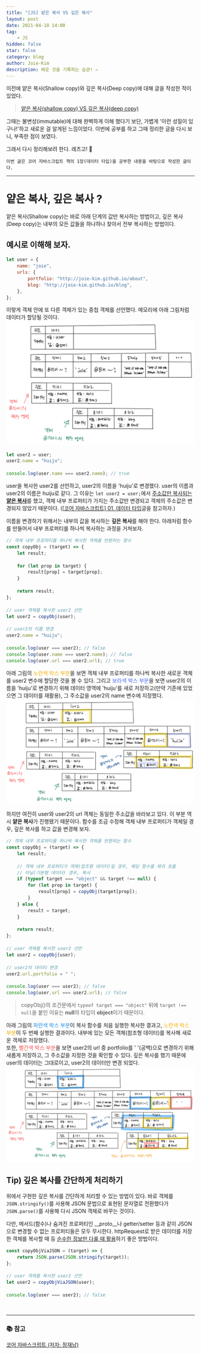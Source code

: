 ```yaml
---
title: "[JS] 얕은 복사 VS 깊은 복사"
layout: post
date: 2021-04-18 14:00
tag:
    - JS
hidden: false
star: false
category: blog
author: Joie-Kim
description: 배운 것을 기록하는 습관! ✍️
---
```


이전에 얕은 복사(Shallow copy)와 깊은 복사(Deep copy)에 대해 글을 작성한 적이 있었다.

> [얕은 복사(shallow copy) VS 깊은 복사(deep copy)
> ](https://joie-kim.github.io/Shallow-copy-Deep-copy/)

그때는 불변성(immutable)에 대해 완벽하게 이해 했다기 보단, 가볍게 '이런 성질이 있구나!'하고 새로운 걸 알게된 느낌이었다. 이번에 공부를 하고 그때 정리한 글을 다시 보니, 부족한 점이 보였다.

그래서 다시 정리해보려 한다. 레츠고! 🚗

`이번 글은 코어 자바스크립트 책의 1장(데이터 타입)을 공부한 내용을 바탕으로 작성한 글이다.`

---

# 얕은 복사, 깊은 복사 ?

얕은 복사(Shallow copy)는 바로 아래 단계의 값만 복사하는 방법이고, 깊은 복사(Deep copy)는 내부의 모든 값들을 하나하나 찾아서 전부 복사하는 방법이다.

## 예시로 이해해 보자.

```jsx
let user = {
    name: "joie",
    urls: {
        portfolio: "http://joie-kim.github.io/about",
        blog: "http://joie-kim.github.io/blog",
    },
};
```

이렇게 객체 안에 또 다른 객체가 있는 중첩 객체를 선언했다. 메모리에 아래 그림처럼 데이터가 할당될 것이다.
![image](/assets/210418/1.jpeg)

```jsx
let user2 = user;
user2.name = "huiju";

console.log(user.name === user2.name); // true
```

user을 복사한 user2를 선언하고, user2의 이름을 'huiju'로 변경했다. user의 이름과 user2의 이름은 huiju로 같다. 그 이유는 `let user2 = user;`에서 <u>주소값만 복사되는 <b>얕은 복사</b></u>를 했고, 객체 내부 프로퍼티가 가지는 주소값만 변경되고 객체의 주소값은 변경되지 않았기 때문이다. ([[코어 자바스크립트] 01. 데이터 타입](https://joie-kim.github.io/Core-JS-01/)글을 참고하자.)

이름을 변경하기 위해서는 내부의 값을 복사하는 **깊은 복사**를 해야 한다. 아래처럼 함수를 만들어서 내부 프로퍼티를 하나씩 복사하는 과정을 거쳐보자.

```jsx
// 객체 내부 프로퍼티를 하나씩 복사한 객체를 반환하는 함수
const copyObj = (target) => {
    let result;

    for (let prop in target) {
        result[prop] = target[prop];
    }

    return result;
};

// user 객체를 복사한 user2 선언
let user2 = copyObj(user);

// user2의 이름 변경
user2.name = "huiju";

console.log(user === user2); // false
console.log(user.name === user2.name); // false
console.log(user.url === user2.url); // true
```

아래 그림의 <span style='color:#fab005'>노란색 박스 부분</span>을 보면 객체 내부 프로퍼티를 하나씩 복사한 새로운 객체를 user2 변수에 할당한 것을 볼 수 있다. 그리고 <span style='color:#4c6ef5'>보라색 박스 부분</span>을 보면 user2의 이름을 'huiju'로 변경하기 위해 데이터 영역에 'huiju'를 새로 저장하고(만약 기존에 있었으면 그 데이터를 재활용), 그 주소값을 user2의 name 변수에 지정했다.
![image](/assets/210418/2.jpeg)

하지만 여전히 user와 user2의 url 객체는 동일한 주소값을 바라보고 있다. 이 부분 역시 **얕은 복사**가 진행됐기 때문이다. 함수를 조금 수정해 객체 내부 프로퍼티가 객체일 경우, 깊은 복사를 하고 값을 변경해 보자.

```jsx
// 객체 내부 프로퍼티를 하나씩 복사한 객체를 반환하는 함수
const copyObj = (target) => {
    let result;

    // 객체 내부 프로퍼티가 객체(참조형 데이터)일 경우, 해당 함수를 재귀 호출
    // 아닐(기본형 데이터) 경우, 복사
    if (typeof target === "object" && target !== null) {
        for (let prop in target) {
            result[prop] = copyObj(target[prop]);
        }
    } else {
        result = target;
    }

    return result;
};

// user 객체를 복사한 user2 선언
let user2 = copyObj(user);

// user2의 데이터 변경
user2.url.portfolio = " ";

console.log(user === user2); // false
console.log(user.url === user2.url); // false
```

> copyObj()의 조건문에서 `typeof target === "object"` 뒤에 `target !== null`을 붙인 이유는 **null**의 타입이 **object**이기 때문이다.

아래 그림의 <span style='color:#228be6'>파란색 박스 부분</span>이 복사 함수를 처음 실행한 복사한 결과고, <span style='color:#fab005'>노란색 박스 부분</span>이 두 번째 실행한 결과이다. 내부에 있는 모든 객체(참조형 데이터)를 복사해 새로운 객체로 저장했다.<br>
또한, <span style='color:#fa5252'>빨간색 박스 부분</span>을 보면 user2의 url 중 portfolio를 ' '(공백)으로 변경하기 위해 새롭게 저장하고, 그 주소값을 지정한 것을 확인할 수 있다. 깊은 복사를 했기 때문에 user의 데이터는 그대로이고, user2의 데이터만 변경 되었다.
![image](/assets/210418/3.jpeg)

## Tip) 깊은 복사를 간단하게 처리하기

위에서 구현한 깊은 복사를 간단하게 처리할 수 있는 방법이 있다. 바로 객체를 `JSON.stringify()`를 사용해 JSON 문법으로 표현된 문자열로 전환했다가 `JSON.parse()`를 사용해 다시 JSON 객체로 바꾸는 것이다.

다만, 메서드(함수)나 숨겨진 프로퍼티인 \_\_proto\_\_나 getter/setter 등과 같이 JSON으로 변경할 수 없는 프로퍼티들은 모두 무시한다. httpRequest로 받은 데이터를 저장한 객체를 복사할 때 등 <u>순수한 정보만 다룰 때 활용</u>하기 좋은 방법이다.

```jsx
const copyObjViaJSON = (target) => {
    return JSON.parse(JSON.stringify(target));
};

// user 객체를 복사한 user2 선언
let user2 = copyObjViaJSON(user);

console.log(user === user2); // false
```

<br>

---

### 📚 참고

[코어 자바스크립트 (저자: 정재남)](http://www.kyobobook.co.kr/product/detailViewKor.laf?ejkGb=KOR&mallGb=KOR&barcode=9791158391720&orderClick=LEa&Kc=)
